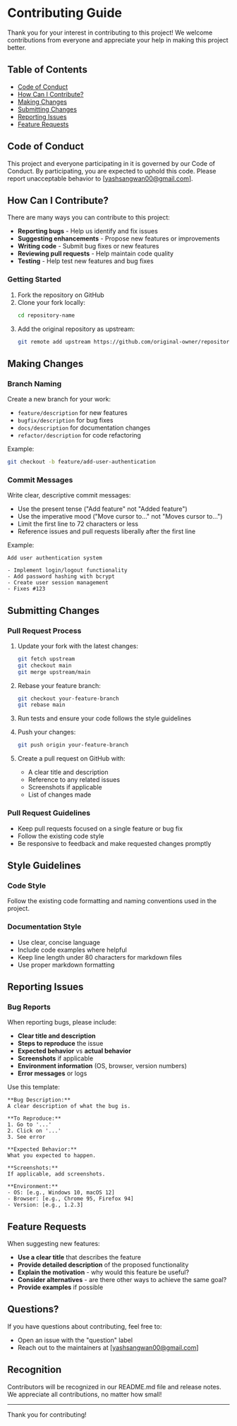 # Contributing Guide

Thank you for your interest in contributing to this project! We welcome contributions from everyone and appreciate your help in making this project better.

## Table of Contents

- [Code of Conduct](#code-of-conduct)
- [How Can I Contribute?](#how-can-i-contribute)
- [Making Changes](#making-changes)
- [Submitting Changes](#submitting-changes)
- [Reporting Issues](#reporting-issues)
- [Feature Requests](#feature-requests)

## Code of Conduct

This project and everyone participating in it is governed by our Code of Conduct. By participating, you are expected to uphold this code. Please report unacceptable behavior to [yashsangwan00@gmail.com].

## How Can I Contribute?

There are many ways you can contribute to this project:

- **Reporting bugs** - Help us identify and fix issues
- **Suggesting enhancements** - Propose new features or improvements
- **Writing code** - Submit bug fixes or new features
- **Reviewing pull requests** - Help maintain code quality
- **Testing** - Help test new features and bug fixes

### Getting Started

1. Fork the repository on GitHub
2. Clone your fork locally:
    ```bash
    cd repository-name
    ```
3. Add the original repository as upstream:
    ```bash
    git remote add upstream https://github.com/original-owner/repository-name.git
    ```

## Making Changes

### Branch Naming

Create a new branch for your work:
- `feature/description` for new features
- `bugfix/description` for bug fixes
- `docs/description` for documentation changes
- `refactor/description` for code refactoring

Example:
```bash
git checkout -b feature/add-user-authentication
```

### Commit Messages

Write clear, descriptive commit messages:
- Use the present tense ("Add feature" not "Added feature")
- Use the imperative mood ("Move cursor to..." not "Moves cursor to...")
- Limit the first line to 72 characters or less
- Reference issues and pull requests liberally after the first line

Example:
```
Add user authentication system

- Implement login/logout functionality
- Add password hashing with bcrypt
- Create user session management
- Fixes #123
```

## Submitting Changes

### Pull Request Process

1. Update your fork with the latest changes:
    ```bash
    git fetch upstream
    git checkout main
    git merge upstream/main
    ```

2. Rebase your feature branch:
    ```bash
    git checkout your-feature-branch
    git rebase main
    ```

3. Run tests and ensure your code follows the style guidelines

4. Push your changes:
    ```bash
    git push origin your-feature-branch
    ```

5. Create a pull request on GitHub with:
    - A clear title and description
    - Reference to any related issues
    - Screenshots if applicable
    - List of changes made

### Pull Request Guidelines

- Keep pull requests focused on a single feature or bug fix
- Follow the existing code style
- Be responsive to feedback and make requested changes promptly

## Style Guidelines

### Code Style

Follow the existing code formatting and naming conventions used in the project.

### Documentation Style

- Use clear, concise language
- Include code examples where helpful
- Keep line length under 80 characters for markdown files
- Use proper markdown formatting

## Reporting Issues

### Bug Reports

When reporting bugs, please include:

- **Clear title and description**
- **Steps to reproduce** the issue
- **Expected behavior** vs **actual behavior**
- **Screenshots** if applicable
- **Environment information** (OS, browser, version numbers)
- **Error messages** or logs

Use this template:
```
**Bug Description:**
A clear description of what the bug is.

**To Reproduce:**
1. Go to '...'
2. Click on '...'
3. See error

**Expected Behavior:**
What you expected to happen.

**Screenshots:**
If applicable, add screenshots.

**Environment:**
- OS: [e.g., Windows 10, macOS 12]
- Browser: [e.g., Chrome 95, Firefox 94]
- Version: [e.g., 1.2.3]
```

## Feature Requests

When suggesting new features:

- **Use a clear title** that describes the feature
- **Provide detailed description** of the proposed functionality
- **Explain the motivation** - why would this feature be useful?
- **Consider alternatives** - are there other ways to achieve the same goal?
- **Provide examples** if possible

## Questions?

If you have questions about contributing, feel free to:
- Open an issue with the "question" label
- Reach out to the maintainers at [yashsangwan00@gmail.com]

## Recognition

Contributors will be recognized in our README.md file and release notes. We appreciate all contributions, no matter how small!

---

Thank you for contributing!